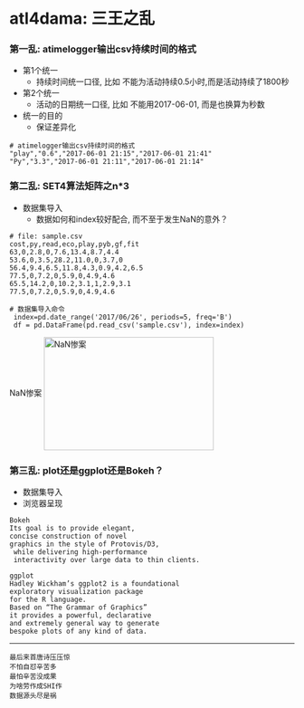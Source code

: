 # atl4dama: 三王之乱

### 第一乱: atimelogger输出csv持续时间的格式
- 第1个统一
  + 持续时间统一口径, 比如 不能为活动持续0.5小时,而是活动持续了1800秒
- 第2个统一
  + 活动的日期统一口径, 比如 不能用2017-06-01, 而是也换算为秒数
- 统一的目的
  + 保证差异化
 
```
# atimelogger输出csv持续时间的格式
"play","0.6","2017-06-01 21:15","2017-06-01 21:41"
"Py","3.3","2017-06-01 21:11","2017-06-01 21:14"
```

### 第二乱: SET4算法矩阵之n*3

- 数据集导入
  + 数据如何和index较好配合, 而不至于发生NaN的意外？
```
# file: sample.csv
cost,py,read,eco,play,pyb,gf,fit
63,0,2.8,0,7.6,13.4,8.7,4.4
53.6,0,3.5,28.2,11.0,0,3.7,0
56.4,9.4,6.5,11.8,4.3,0.9,4.2,6.5
77.5,0,7.2,0,5.9,0,4.9,4.6
65.5,14.2,0,10.2,3.1,1,2.9,3.1
77.5,0,7.2,0,5.9,0,4.9,4.6
```

```
# 数据集导入命令
 index=pd.date_range('2017/06/26', periods=5, freq='B')
 df = pd.DataFrame(pd.read_csv('sample.csv'), index=index)
```

NaN惨案
<img src="https://user-images.githubusercontent.com/19412465/27953309-e301b8a6-633d-11e7-878c-3c88639a660c.png" width = "300" height = "200" alt="NaN惨案" align=center />


### 第三乱: plot还是ggplot还是Bokeh？

- 数据集导入
- 浏览器呈现

```
Bokeh
Its goal is to provide elegant, 
concise construction of novel 
graphics in the style of Protovis/D3,
 while delivering high-performance 
 interactivity over large data to thin clients.

ggplot
Hadley Wickham’s ggplot2 is a foundational 
exploratory visualization package 
for the R language. 
Based on “The Grammar of Graphics” 
it provides a powerful, declarative 
and extremely general way to generate 
bespoke plots of any kind of data. 
```

----

```
最后来首唐诗压压惊
不怕自怼辛苦多
最怕辛苦没成果
为啥劳作成SHI作
数据源头尽是祸
```